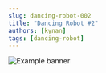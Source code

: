 ```yaml
---
slug: dancing-robot-002
title: "Dancing Robot #2"
authors: [kynan]
tags: [dancing-robot]
---
```


![Example banner](/img/stories/dancing-robot/002.PNG)
